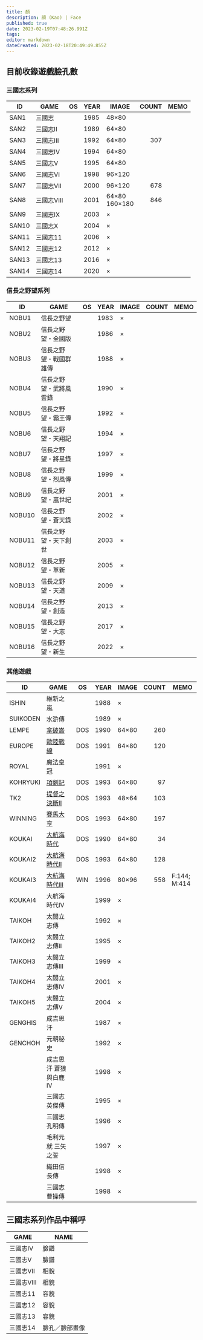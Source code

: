 ```yaml
---
title: 顏
description: 顔 (Kao) | Face
published: true
date: 2023-02-19T07:48:26.991Z
tags: 
editor: markdown
dateCreated: 2023-02-18T20:49:49.855Z
---
```


## 目前收錄遊戲臉孔數

### 三國志系列

|  ID   |    GAME    | OS  | YEAR |       IMAGE        | COUNT | MEMO |
| ----- | ---------- | --- | ---- | ------------------ | ----: | ---- |
| SAN1  | 三國志     |     | 1985 | 48×80              |       |      |
| SAN2  | 三國志II   |     | 1989 | 64×80              |       |      |
| SAN3  | 三國志III  |     | 1992 | 64×80              |   307 |      |
| SAN4  | 三國志IV   |     | 1994 | 64×80              |       |      |
| SAN5  | 三國志V    |     | 1995 | 64×80              |       |      |
| SAN6  | 三國志VI   |     | 1998 | 96×120             |       |      |
| SAN7  | 三國志VII  |     | 2000 | 96×120             |   678 |      |
| SAN8  | 三國志VIII |     | 2001 | 64×80<br />160×180 |   846 |      |
| SAN9  | 三國志IX   |     | 2003 | ×                  |       |      |
| SAN10 | 三國志X    |     | 2004 | ×                  |       |      |
| SAN11 | 三國志11   |     | 2006 | ×                  |       |      |
| SAN12 | 三國志12   |     | 2012 | ×                  |       |      |
| SAN13 | 三國志13   |     | 2016 | ×                  |       |      |
| SAN14 | 三國志14   |     | 2020 | ×                  |       |      |

### 信長之野望系列

|   ID   |          GAME          | OS  | YEAR | IMAGE | COUNT | MEMO |
| ------ | ---------------------- | --- | ---- | ----- | ----: | ---- |
| NOBU1  | 信長之野望             |     | 1983 | ×     |       |      |
| NOBU2  | 信長之野望・全國版     |     | 1986 | ×     |       |      |
| NOBU3  | 信長之野望・戰國群雄傳 |     | 1988 | ×     |       |      |
| NOBU4  | 信長之野望・武將風雲錄 |     | 1990 | ×     |       |      |
| NOBU5  | 信長之野望・霸王傳     |     | 1992 | ×     |       |      |
| NOBU6  | 信長之野望・天翔記     |     | 1994 | ×     |       |      |
| NOBU7  | 信長之野望・將星錄     |     | 1997 | ×     |       |      |
| NOBU8  | 信長之野望・烈風傳     |     | 1999 | ×     |       |      |
| NOBU9  | 信長之野望・嵐世紀     |     | 2001 | ×     |       |      |
| NOBU10 | 信長之野望・蒼天錄     |     | 2002 | ×     |       |      |
| NOBU11 | 信長之野望・天下創世   |     | 2003 | ×     |       |      |
| NOBU12 | 信長之野望・革新       |     | 2005 | ×     |       |      |
| NOBU13 | 信長之野望・天道       |     | 2009 | ×     |       |      |
| NOBU14 | 信長之野望・創造       |     | 2013 | ×     |       |      |
| NOBU15 | 信長之野望・大志       |     | 2017 | ×     |       |      |
| NOBU16 | 信長之野望・新生       |     | 2022 | ×     |       |      |

### 其他遊戲

|    ID    |                 GAME                 | OS  | YEAR | IMAGE | COUNT |     MEMO     |
| -------- | ------------------------------------ | --- | ---- | ----- | ----: | ------------ |
| ISHIN    | 維新之嵐                             |     | 1988 | ×     |       |              |
| SUIKODEN | 水滸傳                               |     | 1989 | ×     |       |              |
| LEMPE    | [拿破崙](/遊戲/拿破崙)               | DOS | 1990 | 64×80 |   260 |              |
| EUROPE   | [歐陸戰線](/遊戲/歐陸戰線)           | DOS | 1991 | 64×80 |   120 |              |
| ROYAL    | 魔法皇冠                             |     | 1991 | ×     |       |              |
| KOHRYUKI | [項劉記](/遊戲/項劉記)               | DOS | 1993 | 64×80 |    97 |              |
| TK2      | [提督之決斷II](/遊戲/提督之決斷II)   | DOS | 1993 | 48×64 |   103 |              |
| WINNING  | [賽馬大亨](/遊戲/賽馬大亨)           | DOS | 1993 | 64×80 |   197 |              |
| KOUKAI   | [大航海時代](/遊戲/大航海時代)       | DOS | 1990 | 64×80 |    34 |              |
| KOUKAI2  | [大航海時代II](/遊戲/大航海時代II)   | DOS | 1993 | 64×80 |   128 |              |
| KOUKAI3  | [大航海時代III](/遊戲/大航海時代III) | WIN | 1996 | 80×96 |   558 | F:144; M:414 |
| KOUKAI4  | 大航海時代IV                         |     | 1999 | ×     |       |              |
| TAIKOH   | 太閤立志傳                           |     | 1992 | ×     |       |              |
| TAIKOH2  | 太閤立志傳II                         |     | 1995 | ×     |       |              |
| TAIKOH3  | 太閤立志傳III                        |     | 1999 | ×     |       |              |
| TAIKOH4  | 太閤立志傳IV                         |     | 2001 | ×     |       |              |
| TAIKOH5  | 太閤立志傳V                          |     | 2004 | ×     |       |              |
| GENGHIS  | 成吉思汗                             |     | 1987 | ×     |       |              |
| GENCHOH  | 元朝秘史                             |     | 1992 | ×     |       |              |
|          | 成吉思汗 蒼狼與白鹿IV                |     | 1998 | ×     |       |              |
|          | 三國志英傑傳                         |     | 1995 | ×     |       |              |
|          | 三國志孔明傳                         |     | 1996 | ×     |       |              |
|          | 毛利元就 三矢之誓                    |     | 1997 | ×     |       |              |
|          | 織田信長傳                           |     | 1998 | ×     |       |              |
|          | 三國志曹操傳                         |     | 1998 | ×     |       |              |



## 三國志系列作品中稱呼

|    GAME    |      NAME      |
| ---------- | -------------- |
| 三國志IV   | 臉譜           |
| 三國志V    | 臉譜           |
| 三國志VII  | 相貌           |
| 三國志VIII | 相貌           |
| 三國志11   | 容貌           |
| 三國志12   | 容貌           |
| 三國志13   | 容貌           |
| 三國志14   | 臉孔／臉部畫像 |
